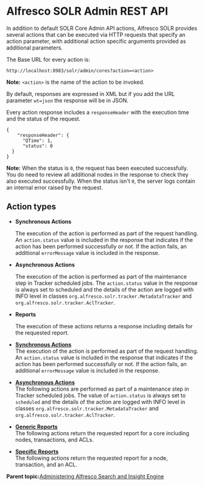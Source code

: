 # Alfresco SOLR Admin REST API

In addition to default SOLR Core Admin API actions, Alfresco SOLR provides several actions that can be executed via HTTP requests that specify an action parameter, with additional action specific arguments provided as additional parameters.

The Base URL for every action is:

```
http://localhost:8983/solr/admin/cores?action=<action>
```

**Note:** `<action>` is the name of the action to be invoked.

By default, responses are expressed in XML but if you add the URL parameter `wt=json` the response will be in JSON.

Every action response includes a `responseHeader` with the execution time and the status of the request.

```
{
    "responseHeader": {
      "QTime": 1,
      "status": 0
  }
}
```

**Note:** When the status is `0`, the request has been executed successfully. You do need to review all additional nodes in the response to check they also executed successfully. When the status isn't `0`, the server logs contain an internal error raised by the request.

## Action types

-   **Synchronous Actions**

    The execution of the action is performed as part of the request handling. An `action.status` value is included in the response that indicates if the action has been performed successfully or not. If the action fails, an additional `errorMessage` value is included in the response.

-   **Asynchronous Actions**

    The execution of the action is performed as part of the maintenance step in Tracker scheduled jobs. The `action.status` value in the response is always set to scheduled and the details of the action are logged with INFO level in classes `org.alfresco.solr.tracker.MetadataTracker` and `org.alfresco.solr.tracker.AclTracker`.

-   **Reports**

    The execution of these actions returns a response including details for the requested report.


-   **[Synchronous Actions](../concepts/solr-admin-sync-actions.md)**  
The execution of the action is performed as part of the request handling. An `action.status` value is included in the response that indicates if the action has been performed successfully or not. If the action fails, an additional `errorMessage` value is included in the response.
-   **[Asynchronous Actions](../concepts/solr-admin-asynchronous-actions.md)**  
The following actions are performed as part of a maintenance step in Tracker scheduled jobs. The value of `action.status` is always set to `scheduled` and the details of the action are logged with INFO level in classes `org.alfresco.solr.tracker.MetadataTracker` and `org.alfresco.solr.tracker.AclTracker`.
-   **[Generic Reports](../concepts/solr-admin-generic-reports.md)**  
The following actions return the requested report for a core including nodes, transactions, and ACLs.
-   **[Specific Reports](../concepts/solr-admin-specific-reports.md)**  
The following actions return the requested report for a node, transaction, and an ACL.

**Parent topic:**[Administering Alfresco Search and Insight Engine](../concepts/search-admin.md)

